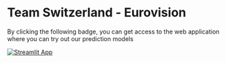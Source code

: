# Team Switzerland - Eurovision

By clicking the following badge, you can get access to the web application where you can try out our prediction models 

[![Streamlit App](https://static.streamlit.io/badges/streamlit_badge_black_white.svg)](https://share.streamlit.io/nopps07/mda_Team_switzerland/main/app.py)
